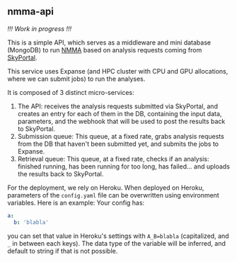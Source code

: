 ## nmma-api
*!!! Work in progress !!!*

This is a simple API, which serves as a middleware and mini database (MongoDB) to run [NMMA](https://github.com/nuclear-multimessenger-astronomy/nmma) based on analysis requests coming from [SkyPortal](https://github.com/skyportal/skyportal). 

This service uses Expanse (and HPC cluster with CPU and GPU allocations, where we can submit jobs) to run the analyses.

It is composed of 3 distinct micro-services:
1. The API: receives the analysis requests submitted via SkyPortal, and creates an entry for each of them in the DB, containing the input data, parameters, and the webhook that will be used to post the results back to SkyPortal.
2. Submission queue: This queue, at a fixed rate, grabs analysis requests from the DB that haven't been submitted yet, and submits the jobs to Expanse.
3. Retrieval queue: This queue, at a fixed rate, checks if an analysis: finished running, has been running for too long, has failed... and uploads the results back to SkyPortal.

For the deployment, we rely on Heroku. When deployed on Heroku, parameters of the `config.yaml` file can be overwritten using environment variables. Here is an example:
Your config has:
```yaml
a:
  b: 'blabla'
```
you can set that value in Heroku's settings with `A_B=blabla` (capitalized, and `_` in between each keys). The data type of the variable will be inferred, and default to string if that is not possible.


